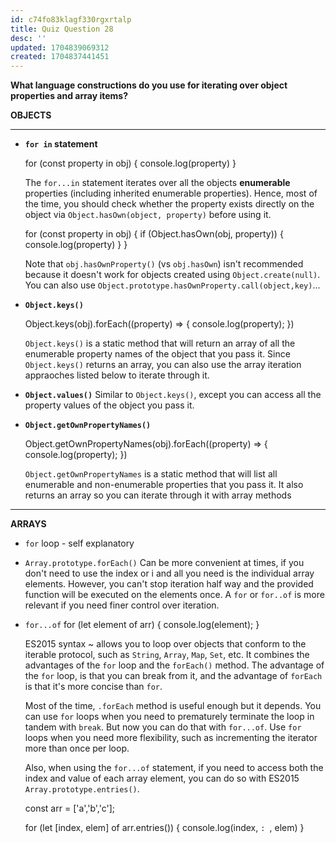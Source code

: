 ```yaml
---
id: c74fo83klagf330rgxrtalp
title: Quiz Question 28
desc: ''
updated: 1704839069312
created: 1704837441451
---
```

**What language constructions do you use for iterating over object properties and array items?**

**OBJECTS**
___
* **`for in` statement**
    
    for (const property in obj) {
        console.log(property)
    }

    The `for...in` statement iterates over all the objects **enumerable** properties (including inherited enumerable properties). Hence, most of the time, you should check whether the property exists directly on the object via `Object.hasOwn(object, property)` before using it.

    for (const property in obj) {
        if (Object.hasOwn(obj, property)) {
            console.log(property)
        }
    }

    Note that `obj.hasOwnProperty()` (vs `obj.hasOwn`) isn't recommended because it doesn't work for objects created using `Object.create(null)`. You can also use `Object.prototype.hasOwnProperty.call(object,key)`...
    
* **`Object.keys()`**
    
    Object.keys(obj).forEach((property) => {
        console.log(property);
    })

    `Object.keys()` is a static method that will return an array of all the enumerable property names of the object that you pass it. Since `Object.keys()` returns an array, you can also use the array iteration appraoches listed below to iterate through it.

* **`Object.values()`**
    Similar to `Object.keys()`, except you can access all the property values of the object you pass it.

* **`Object.getOwnPropertyNames()`**

    Object.getOwnPropertyNames(obj).forEach((property) => {
        console.log(property);
    })

    `Object.getOwnPropertyNames` is a static method that will list all enumerable and non-enumerable properties that you pass it. It also returns an array so you can iterate through it with array methods

___

**ARRAYS**

* `for` loop - self explanatory

* `Array.prototype.forEach()`
    Can be more convenient at times, if you don't need to use the index or i and all you need is the individual array elements. However, you can't stop iteration half way and the provided function will be executed on the elements once. A `for` or `for..of` is more relevant if you need finer control over iteration.

* `for...of`
    for (let element of arr) {
        console.log(element);
    }
    
    ES2015 syntax ~ allows you to loop over objects that conform to the iterable protocol, such as `String`, `Array`, `Map`, `Set`, etc. It combines the advantages of the `for` loop and the `forEach()` method. The advantage of the `for` loop, is that you can break from it, and the advantage of `forEach` is that it's more concise than `for`. 

    Most of the time, `.forEach` method is useful enough but it depends. You can use `for` loops when you need to prematurely terminate the loop in tandem with `break`. But now you can do that with `for...of`. Use `for` loops when you need more flexibility, such as incrementing the iterator more than once per loop.

    Also, when using the `for...of` statement, if you need to access both the index and value of each array element, you can do so with ES2015 `Array.prototype.entries()`.

    const arr = ['a','b','c'];

    for (let [index, elem] of arr.entries()) {
        console.log(index, `: `, elem)
    }
